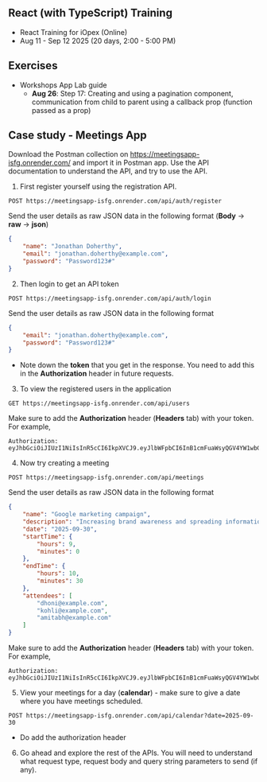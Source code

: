 ## React (with TypeScript) Training
- React Training for iOpex (Online)
- Aug 11 - Sep 12 2025 (20 days, 2:00 - 5:00 PM)

## Exercises
- Workshops App Lab guide
    - __Aug 26__: Step 17: Creating and using a pagination component, communication from child to parent using a callback prop (function passed as a prop)

## Case study - Meetings App
Download the Postman collection on https://meetingsapp-isfg.onrender.com/ and import it in Postman app.  Use the API documentation to understand the API, and try to use the API.
1. First register yourself using the registration API.
```
POST https://meetingsapp-isfg.onrender.com/api/auth/register
```
Send the user details as raw JSON data in the following format (__Body__ -> __raw__ -> __json__)
```json
{
    "name": "Jonathan Doherthy",
    "email": "jonathan.doherthy@example.com",
    "password": "Password123#"
}
```
2. Then login to get an API token
```
POST https://meetingsapp-isfg.onrender.com/api/auth/login
```
Send the user details as raw JSON data in the following format
```json
{
    "email": "jonathan.doherthy@example.com",
    "password": "Password123#"
}
```
- Note down the __token__ that you get in the response. You need to add this in the __Authorization__ header in future requests.
3. To view the registered users in the application
```
GET https://meetingsapp-isfg.onrender.com/api/users
```
Make sure to add the __Authorization__ header (__Headers__ tab) with your token. For example,
```
Authorization: eyJhbGciOiJIUzI1NiIsInR5cCI6IkpXVCJ9.eyJlbWFpbCI6InB1cmFuaWsyQGV4YW1wbGUuY29tIiwidXNlcklkIjoiNjhiYmQwMTNlMDhhZGMwMDYyOTAzNDU5IiwiaWF0IjoxNzU3MTM4OTc3LCJleHAiOjE3NTcyMjUzNzd9.eO2eqcZJ94QiUaUWvXMEXu4vk6_-1ZG_iSwE0WCGUw4
```
4. Now try creating a meeting
```
POST https://meetingsapp-isfg.onrender.com/api/meetings
```
Send the user details as raw JSON data in the following format
```json
{
    "name": "Google marketing campaign",
    "description": "Increasing brand awareness and spreading information about new products",
    "date": "2025-09-30",
    "startTime": {
        "hours": 9,
        "minutes": 0
    },
    "endTime": {
        "hours": 10,
        "minutes": 30
    },
    "attendees": [
        "dhoni@example.com",
        "kohli@example.com",
        "amitabh@example.com"
    ]
}
```
Make sure to add the __Authorization__ header (__Headers__ tab) with your token. For example,
```
Authorization: eyJhbGciOiJIUzI1NiIsInR5cCI6IkpXVCJ9.eyJlbWFpbCI6InB1cmFuaWsyQGV4YW1wbGUuY29tIiwidXNlcklkIjoiNjhiYmQwMTNlMDhhZGMwMDYyOTAzNDU5IiwiaWF0IjoxNzU3MTM4OTc3LCJleHAiOjE3NTcyMjUzNzd9.eO2eqcZJ94QiUaUWvXMEXu4vk6_-1ZG_iSwE0WCGUw4
```
5. View your meetings for a day (__calendar__) - make sure to give a date where you have meetings scheduled.
```
POST https://meetingsapp-isfg.onrender.com/api/calendar?date=2025-09-30
```
- Do add the authorization header
6. Go ahead and explore the rest of the APIs. You will need to understand what request type, request body and query string parameters to send (if any).
